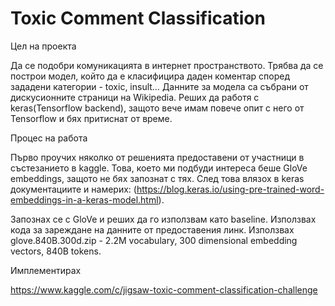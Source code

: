 # Toxic Comment Classification



Цел на проекта


Да се подобри комуникацията в интернет пространството. Трябва да се построи модел, който да е класифицира даден коментар според зададени категории - toxic, insult… Данните за модела са събрани от дискусионните страници на Wikipedia. Реших да работя с keras(Tensorflow backend), защото вече имам повече опит с него от Tensorflow и бях притиснат от време.


Процес на работа

Първо проучих няколко от решенията предоставени от участници в състезанието в kaggle. Това, което ми подбуди интереса беше GloVe embeddings, защото не бях запознат с тях. След това влязох в keras документациите и намерих: (https://blog.keras.io/using-pre-trained-word-embeddings-in-a-keras-model.html).

Запознах се с GloVe и реших да го използвам като baseline. Използвах кода за зареждане на данните от предоставения линк. Използвах glove.840B.300d.zip - 2.2M vocabulary, 300 dimensional embedding vectors, 840B tokens.


Имплементирах 


https://www.kaggle.com/c/jigsaw-toxic-comment-classification-challenge



